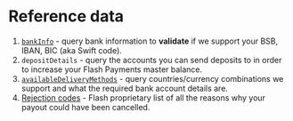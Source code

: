 # Reference data

1. [`bankInfo`](bank-information.md) - query bank information to **validate** if we support your BSB, IBAN, BIC (aka Swift code).
2. `depositDetails` - query the accounts you can send deposits to in order to increase your Flash Payments master balance.
3. [`availableDeliveryMethods`](../moving-funds/recipients/delivery-methods.md) - query countries/currency combinations we support and what the required bank account details are.
4. [Rejection codes](../moving-funds/payouts/rejection-codes.md) - Flash proprietary list of all the reasons why your payout could have been cancelled.

